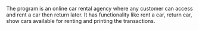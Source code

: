 The program is an online car rental agency where any customer can access and rent a car then return later. It has functionality like rent a car, return car, show cars available for renting and printing the transactions.
